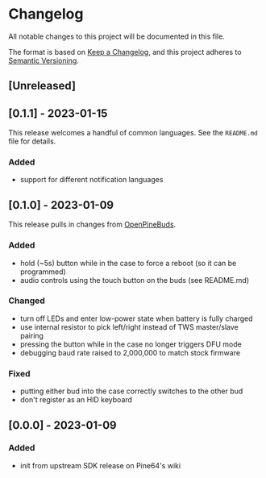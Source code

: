 # Changelog

All notable changes to this project will be documented in this file.

The format is based on [Keep a Changelog](https://keepachangelog.com/en/1.0.0/),
and this project adheres to [Semantic Versioning](https://semver.org/spec/v2.0.0.html).

## [Unreleased]


## [0.1.1] - 2023-01-15

This release welcomes a handful of common languages.
See the `README.md` file for details.

### Added

- support for different notification languages

## [0.1.0] - 2023-01-09

This release pulls in changes from [OpenPineBuds](https://github.com/pine64/OpenPineBuds).

### Added

- hold (~5s) button while in the case to force a reboot (so it can be programmed)
- audio controls using the touch button on the buds (see README.md)

### Changed

- turn off LEDs and enter low-power state when battery is fully charged
- use internal resistor to pick left/right instead of TWS master/slave pairing
- pressing the button while in the case no longer triggers DFU mode
- debugging baud rate raised to 2,000,000 to match stock firmware

### Fixed

- putting either bud into the case correctly switches to the other bud
- don't register as an HID keyboard

## [0.0.0] - 2023-01-09

### Added

- init from upstream SDK release on Pine64's wiki
